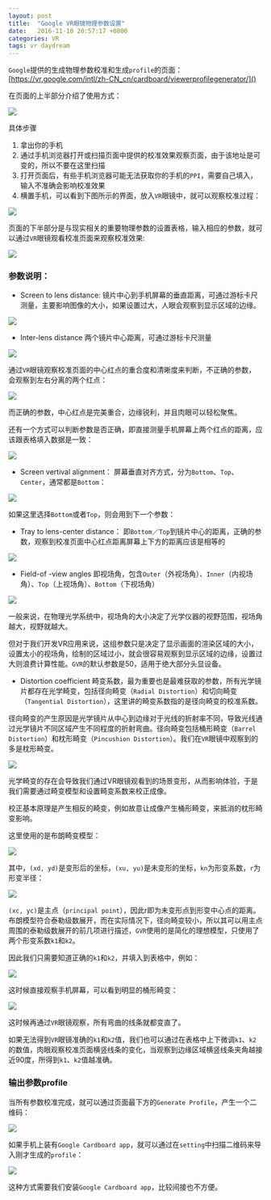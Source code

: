 ```yaml
---
layout: post
title:  "Google VR眼镜物理参数设置"
date:   2016-11-10 20:57:17 +0800
categories: VR
tags: vr daydream
---
```


`Google`提供的生成物理参数校准和生成`profile`的页面：
[https://vr.google.com/intl/zh-CN_cn/cardboard/viewerprofilegenerator/]()

在页面的上半部分介绍了使用方式：

![](./../assets/img/2016-11-16-google_vr/1.png)

具体步骤

1. 拿出你的手机
2. 通过手机浏览器打开或扫描页面中提供的校准效果观察页面，由于该地址是可变的，所以不要在这里扫描
3. 打开页面后，有些手机浏览器可能无法获取你的手机的`PPI`，需要自己填入，输入不准确会影响校准效果
4. 横置手机，可以看到下图所示的界面，放入`VR`眼镜中，就可以观察校准过程：

![](./../assets/img/2016-11-16-google_vr/2.png)

页面的下半部分是与现实相关的重要物理参数的设置表格，输入相应的参数，就可以通过`VR`眼镜观看校准页面来观察校准效果:

![](./../assets/img/2016-11-16-google_vr/3.png)

### 参数说明：

* Screen to lens distance:
镜片中心到手机屏幕的垂直距离，可通过游标卡尺测量，主要影响图像的大小，如果设置过大，人眼会观察到显示区域的边缘。

![](./../assets/img/2016-11-16-google_vr/4.png)

* Inter-lens distance
两个镜片中心距离，可通过游标卡尺测量

![](./../assets/img/2016-11-16-google_vr/5.png)

通过`VR`眼镜观察校准页面的中心红点的重合度和清晰度来判断，不正确的参数，会观察到左右分离的两个红点：

![](./../assets/img/2016-11-16-google_vr/6.png)

而正确的参数，中心红点是完美重合，边缘锐利，并且肉眼可以轻松聚焦。

还有一个方式可以判断参数是否正确，即直接测量手机屏幕上两个红点的距离，应该跟表格填入数据是一致：

![](./../assets/img/2016-11-16-google_vr/7.png)

* Screen vertival alignment：
屏幕垂直对齐方式，分为`Bottom`、`Top`、`Center`，通常都是`Bottom`：

![](./../assets/img/2016-11-16-google_vr/8.png)

如果这里选择`Bottom`或者`Top`，则会用到下一个参数：

* Tray  to lens-center distance：
即`Bottom`／`Top`到镜片中心的距离，正确的参数，观察到校准页面中心红点距离屏幕上下方的距离应该是相等的

![](./../assets/img/2016-11-16-google_vr/9.png)

* Field-of -view angles
即视场角，包含`Outer`（外视场角）、`Inner`（内视场角）、`Top`（上视场角）、`Bottom`（下视场角）

![](./../assets/img/2016-11-16-google_vr/10.png)

一般来说，在物理光学系统中，视场角的大小决定了光学仪器的视野范围，视场角越大，视野就越大。

但对于我们开发VR应用来说，这组参数只是决定了显示画面的渲染区域的大小，设置太小的视场角，绘制的区域过小，就会很容易观察到显示区域的边缘，设置过大则浪费计算性能。`GVR`的默认参数是50，适用于绝大部分头显设备。

* Distortion coefficient
畸变系数，最为重要也是最难获取的参数，所有光学镜片都存在光学畸变，包括径向畸变（`Radial Distortion`）和切向畸变（`Tangential Distortion`），这里讲的畸变系数指的是径向畸变的校准系数。

径向畸变的产生原因是光学镜片从中心到边缘对于光线的折射率不同，导致光线通过光学镜片不同区域产生不同程度的折射弯曲。径向畸变包括桶形畸变（`Barrel Distortion`）和枕形畸变（`Pincushion Distortion`）。我们在`VR`眼镜中观察到的多是枕形畸变。

![](./../assets/img/2016-11-16-google_vr/11.png)

光学畸变的存在会导致我们通过VR眼镜观看到的场景变形，从而影响体验，于是我们需要通过畸变模型和设置畸变系数来校正成像。

校正基本原理是产生相反的畸变，例如故意让成像产生桶形畸变，来抵消的枕形畸变影响。

这里使用的是布朗畸变模型：

![](./../assets/img/2016-11-16-google_vr/12.png)

其中，`(xd, yd)`是变形后的坐标，`(xu, yu)`是未变形的坐标，`kn`为形变系数，`r`为形变半径：

![](./../assets/img/2016-11-16-google_vr/13.png)

`(xc, yc)`是主点（`principal point`），因此r即为未变形点到形变中心点的距离。布朗模型符合泰勒级数展开，而在实际情况下，径向畸变较小，所以其可以用主点周围的泰勒级数展开的前几项进行描述，`GVR`使用的是简化的理想模型，只使用了两个形变系数`k1`和`k2`。

因此我们只需要知道正确的`k1`和`k2`，并填入到表格中，例如：

![](./../assets/img/2016-11-16-google_vr/14.png)

这时候直接观察手机屏幕，可以看到明显的桶形畸变：

![](./../assets/img/2016-11-16-google_vr/15.png)

这时候再通过`VR`眼镜观察，所有弯曲的线条就都变直了。

如果无法得到`VR`眼镜准确的`k1`和`k2`值，我们也可以通过在表格中上下微调`k1`、`k2`的数值，肉眼观察校准页面横竖线条的变化，当观察到边缘区域横竖线条夹角越接近90度，所得到`k1`、`k2`值越准确。

### 输出参数profile
当所有参数校准完成，就可以通过页面最下方的`Generate Profile`，产生一个二维码：

![](./../assets/img/2016-11-16-google_vr/16.png)

如果手机上装有`Google Cardboard app`，就可以通过在`setting`中扫描二维码来导入刚才生成的`profile`： 

![](./../assets/img/2016-11-16-google_vr/17.png)

这种方式需要我们安装`Google Cardboard app`，比较间接也不方便。